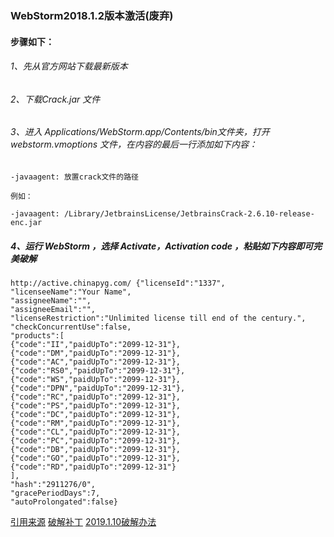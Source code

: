 ### WebStorm2018.1.2版本激活(废弃)
#### 步骤如下：
###### 1、先从官方网站下载最新版本
###### 2、下载Crack.jar 文件
###### 3、进入 Applications/WebStorm.app/Contents/bin文件夹，打开 webstorm.vmoptions 文件，在内容的最后一行添加如下内容：

```shell
-javaagent: 放置crack文件的路径

例如：

-javaagent: /Library/JetbrainsLicense/JetbrainsCrack-2.6.10-release-enc.jar
```

##### 4、运行 WebStorm ，选择 Activate，Activation code ，粘贴如下内容即可完美破解

```shell
http://active.chinapyg.com/ {"licenseId":"1337",
"licenseeName":"Your Name",
"assigneeName":"",
"assigneeEmail":"",
"licenseRestriction":"Unlimited license till end of the century.",
"checkConcurrentUse":false,
"products":[
{"code":"II","paidUpTo":"2099-12-31"},
{"code":"DM","paidUpTo":"2099-12-31"},
{"code":"AC","paidUpTo":"2099-12-31"},
{"code":"RS0","paidUpTo":"2099-12-31"},
{"code":"WS","paidUpTo":"2099-12-31"},
{"code":"DPN","paidUpTo":"2099-12-31"},
{"code":"RC","paidUpTo":"2099-12-31"},
{"code":"PS","paidUpTo":"2099-12-31"},
{"code":"DC","paidUpTo":"2099-12-31"},
{"code":"RM","paidUpTo":"2099-12-31"},
{"code":"CL","paidUpTo":"2099-12-31"},
{"code":"PC","paidUpTo":"2099-12-31"},
{"code":"DB","paidUpTo":"2099-12-31"},
{"code":"GO","paidUpTo":"2099-12-31"},
{"code":"RD","paidUpTo":"2099-12-31"}
],
"hash":"2911276/0",
"gracePeriodDays":7,
"autoProlongated":false}
```


[引用来源](https://blog.csdn.net/zhangmiaoping23/article/details/79746619)
[破解补丁](https://www.rover12421.com)
[2019.1.10破解办法](https://www.jianshu.com/p/f404994e2843)

